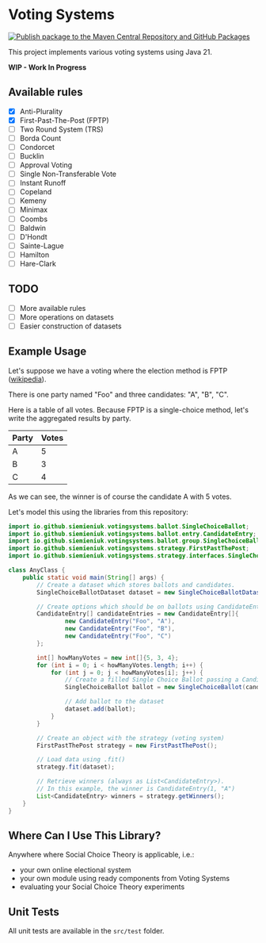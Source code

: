 # Voting Systems

[![Publish package to the Maven Central Repository and GitHub Packages](https://github.com/siemieniuk/voting-systems/actions/workflows/publish.yml/badge.svg)](https://github.com/siemieniuk/voting-systems/actions/workflows/publish.yml)

This project implements various voting systems using Java 21.

**WIP - Work In Progress**

## Available rules

- [X] Anti-Plurality
- [X] First-Past-The-Post (FPTP)
- [ ] Two Round System (TRS)
- [ ] Borda Count
- [ ] Condorcet
- [ ] Bucklin
- [ ] Approval Voting
- [ ] Single Non-Transferable Vote
- [ ] Instant Runoff
- [ ] Copeland
- [ ] Kemeny
- [ ] Minimax
- [ ] Coombs
- [ ] Baldwin
- [ ] D'Hondt
- [ ] Sainte-Lague
- [ ] Hamilton
- [ ] Hare-Clark

## TODO
- [ ] More available rules
- [ ] More operations on datasets
- [ ] Easier construction of datasets

## Example Usage

Let's suppose we have a voting where the election method is FPTP
([wikipedia](https://en.wikipedia.org/wiki/First-past-the-post_voting)). 

There is one party named "Foo" and three candidates: "A", "B", "C".

Here is a table of all votes. Because FPTP is a single-choice method,
let's write the aggregated results by party.

| Party | Votes |
|-------|-------|
| A     | 5     |
| B     | 3     |
| C     | 4     |

As we can see, the winner is of course the candidate A with 5 votes.

Let's model this using the libraries from this repository:

```java
import io.github.siemieniuk.votingsystems.ballot.SingleChoiceBallot;
import io.github.siemieniuk.votingsystems.ballot.entry.CandidateEntry;
import io.github.siemieniuk.votingsystems.ballot.group.SingleChoiceBallotDataset;
import io.github.siemieniuk.votingsystems.strategy.FirstPastThePost;
import io.github.siemieniuk.votingsystems.strategy.interfaces.SingleChoiceBallotAcceptable;

class AnyClass {
    public static void main(String[] args) {
        // Create a dataset which stores ballots and candidates.
        SingleChoiceBallotDataset dataset = new SingleChoiceBallotDataset();

        // Create options which should be on ballots using CandidateEntry object.
        CandidateEntry[] candidateEntries = new CandidateEntry[]{
                new CandidateEntry("Foo", "A"),
                new CandidateEntry("Foo", "B"),
                new CandidateEntry("Foo", "C")
        };

        int[] howManyVotes = new int[]{5, 3, 4};
        for (int i = 0; i < howManyVotes.length; i++) {
            for (int j = 0; j < howManyVotes[i]; j++) {
                // Create a filled Single Choice Ballot passing a CandidateEntry instance.
                SingleChoiceBallot ballot = new SingleChoiceBallot(candidateEntries[i]);

                // Add ballot to the dataset
                dataset.add(ballot);
            }
        }

        // Create an object with the strategy (voting system)
        FirstPastThePost strategy = new FirstPastThePost();

        // Load data using .fit()
        strategy.fit(dataset);

        // Retrieve winners (always as List<CandidateEntry>).
        // In this example, the winner is CandidateEntry(1, "A")
        List<CandidateEntry> winners = strategy.getWinners();
    }
}
```

## Where Can I Use This Library?

Anywhere where Social Choice Theory is applicable, i.e.:
- your own online electional system
- your own module using ready components from Voting Systems
- evaluating your Social Choice Theory experiments

## Unit Tests

All unit tests are available in the `src/test` folder.
